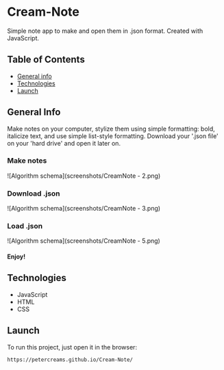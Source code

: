 # Cream-Note
Simple note app to make and open them in .json format. Created with JavaScript.

## Table of Contents
* [General info](#general-info)
* [Technologies](#technologies)
* [Launch](#launch)

## General Info
Make notes on your computer, stylize them using simple formatting: bold, italicize text, and use simple list-style formatting.
Download your '.json file' on your 'hard drive' and open it later on.

### Make notes
![Algorithm schema](screenshots/CreamNote - 2.png)

### Download .json
![Algorithm schema](screenshots/CreamNote - 3.png)

### Load .json
![Algorithm schema](screenshots/CreamNote - 5.png)

#### Enjoy!

## Technologies
* JavaScript
* HTML
* CSS 

## Launch
To run this project, just open it in the browser:
```
https://petercreams.github.io/Cream-Note/
```
